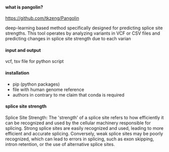#### what is pangolin?
https://github.com/tkzeng/Pangolin

deep-learning based method specifically designed for predicting splice site strengths​​. This tool operates by analyzing variants in VCF or CSV files and predicting changes in splice site strength due to each varian

#### input and output
vcf, tsv file for python script

#### installation
- pip (python packages)
- file with human genome reference
- authors in contrary to me claim that conda is required

#### splice site strength
Splice Site Strength: The 'strength' of a splice site refers to how efficiently it can be recognized and used by the cellular machinery responsible for splicing. Strong splice sites are easily recognized and used, leading to more efficient and accurate splicing. Conversely, weak splice sites may be poorly recognized, which can lead to errors in splicing, such as exon skipping, intron retention, or the use of alternative splice sites.